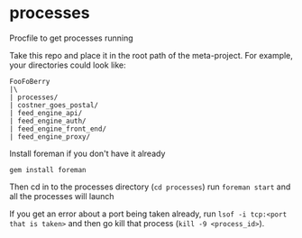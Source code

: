 processes
=========

Procfile to get processes running 

Take this repo and place it in the root path of the meta-project.  For example, your directories could look like:

```
FooFoBerry
|\
| processes/
| costner_goes_postal/
| feed_engine_api/
| feed_engine_auth/
| feed_engine_front_end/
| feed_engine_proxy/
```

Install foreman if you don't have it already

```
gem install foreman
```

Then cd in to the processes directory (`cd processes`) run `foreman start` and all the processes will launch

If you get an error about a port being taken already, run `lsof -i tcp:<port that is taken>` and then go kill that process (`kill -9 <process_id>`).
